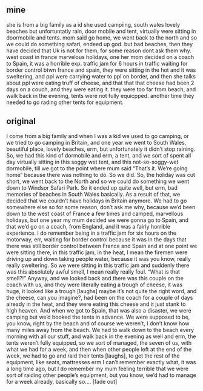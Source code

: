 ## mine

she is from a big family as a id she used campiing, south wales lovely beaches but unfortuntatly rain, door mobile and tent, virtually were sitting in doormobile and tents. mom said go home, we went back to the north and so we could do something safari, endeed up god. but bad beaches,  then they have decided that Uk is not for them, for some reason dont ask them why. west coast in france marvelous holidays, one her mom decided on a coach to Spain, it was a horrible exp. traffic jam for 6 hours in traffic waiting for border control btwn france and spain, they were sitting in the hot and it was sweltering, and ppl were carrying water to ppl on border, and then she talks about ppl were eating truff of cheese, and that that that cheese had been 2 days on a couch, and they were eating it. they were too far from beach, and walk back in the evening, tents were not fully equicpped. another time they needed to go rading other tents for equipment.

## original

I come from a big family and when I was a kid we used to go camping, or we tried to go camping in Britain, and one year we went to South Wales, beautiful place, lovely beaches, erm, but unfortunately it didn’t stop raining. So, we had this kind of dormobile and erm, a tent, and we sort of spent all day virtually sitting in this soggy wet tent, and this not-so-soggy-wet dormobile, till we got to the point where mum said “That’s it. We’re going home” because there was nothing to do. So we did. So, the holiday was cut short, we went back to the North and so we could do something we went down to Windsor Safari Park. So it ended up quite well, but erm, bad memories of beaches in South Wales basically. As a result of that, we decided that we couldn’t have holidays in Britain anymore. We had to go somewhere else so for some reason, don’t ask me why, because we’d been down to the west coast of France a few times and camped, marvellous holidays, but one year my mum decided we were gonna go to Spain, and that we’d go on a coach, from England, and it was a fairly horrible experience. I do remember being in a traffic jam for six hours on the motorway, err, waiting for border control because it was in the days that there was still border control between France and Spain and at one point we were sitting there, in this traffic jam, in the heat, I mean the firemen were driving up and down taking people water, because it was you know, really really sweltering. So we were sitting in this traffic jam and suddenly there was this absolutely awful smell, I mean really really foul. “What is that smell?!” Anyway, and we looked back and there was this couple on the coach with us, and they were literally eating a trough of cheese, it was huge, it looked like a trough [laughs] maybe it’s not quite the right word, and the cheese, can you imagine?, had been on the coach for a couple of days already in the heat, and they were eating this cheese and it just stank to high heaven. And when we got to Spain, that was also a disaster, we were camping but we’d booked the tents in advance. We were supposed to be, you know, right by the beach and of course we weren’t, I don’t know how many miles away from the beach. We had to walk down to the beach every morning with all our stuff, and walk back in the evening as well and erm, the tents weren’t fully equipped, so we sort of managed, the seven of us, with what we had for a week, and then when other people left at the end of the week, we had to go and raid their tents [laughs], to get the rest of the equipment, like seats, mattresses erm I can’t remember exactly what, it was a long time ago, but I do remember my mum feeling terrible that we were sort of raiding other people’s equipment, but you know, we’d had to manage for a week already, basically so…. [fade out]